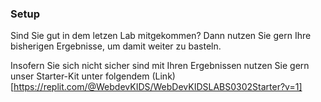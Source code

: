 ### Setup

Sind Sie gut in dem letzen Lab mitgekommen? Dann nutzen Sie gern Ihre bisherigen Ergebnisse, um damit weiter zu basteln.

Insofern Sie sich nicht sicher sind mit Ihren Ergebnissen nutzen Sie gern unser Starter-Kit unter folgendem (Link)[https://replit.com/@WebdevKIDS/WebDevKIDSLABS0302Starter?v=1]
